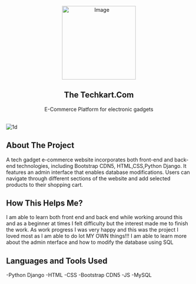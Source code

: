 

<p align="center">
  <img src="https://github.com/amal-jith/ecom/assets/123450863/750dfdb1-bae8-4132-9e89-24d68aa740f0" alt="Image" width="200" height="200">
</p>
<p align="center">
  <h2 align="center">The Techkart.Com</h2>
  <p align="center">
    E-Commerce Platform for electronic gadgets
    <br/>
    <br/>
  </p>
</p>

![1d](https://github.com/amal-jith/ecom/assets/123450863/9aff0e6a-d0f9-4f0f-8dad-d164cd824cb2)

## About The Project
A tech gadget e-commerce website incorporates both front-end and back-end technologies, including Bootstrap CDN5, HTML,CSS,Python Django. It features an admin interface that enables database modifications. 
Users can navigate through different sections of the website and add selected products to their shopping cart. 

## How This Helps Me?
I am able to learn both front end and back end while working around this and as a beginner at times I felt difficulty but the interest made me to finish the work.
As work progress I was very happy and this was the project I loved most as I am able to do lot MY OWN things!!! I am able to learn more about the admin nterface and how to modify the database using SQL

## Languages and Tools Used
-Python Django
-HTML
-CSS
-Bootstrap CDN5
-JS
-MySQL

